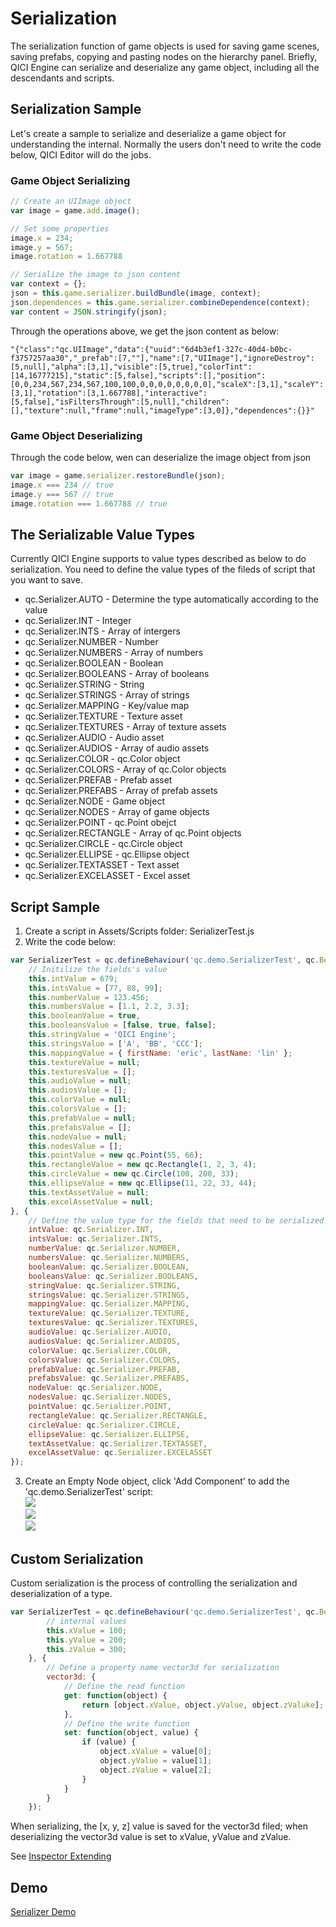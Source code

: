 # Serialization

The serialization function of game objects is used for saving game scenes, saving prefabs, copying and pasting nodes on the hierarchy panel. Briefly, QICI Engine can serialize and deserialize any game object, including all the descendants and scripts.

## Serialization Sample
Let's create a sample to serialize and deserialize a game object for understanding the internal. Normally the users don't need to write the code below, QICI Editor will do the jobs.

### Game Object Serializing
````javascript
// Create an UIImage object
var image = game.add.image();

// Set some properties
image.x = 234;
image.y = 567;
image.rotation = 1.667788

// Serialize the image to json content
var context = {};
json = this.game.serializer.buildBundle(image, context);
json.dependences = this.game.serializer.combineDependence(context);
var content = JSON.stringify(json);
````

Through the operations above, we get the json content as below:
````
"{"class":"qc.UIImage","data":{"uuid":"6d4b3ef1-327c-40d4-b0bc-f3757257aa30","_prefab":[7,""],"name":[7,"UIImage"],"ignoreDestroy":[5,null],"alpha":[3,1],"visible":[5,true],"colorTint":[14,16777215],"static":[5,false],"scripts":[],"position":[0,0,234,567,234,567,100,100,0,0,0,0,0,0,0,0],"scaleX":[3,1],"scaleY":[3,1],"rotation":[3,1.667788],"interactive":[5,false],"isFiltersThrough":[5,null],"children":[],"texture":null,"frame":null,"imageType":[3,0]},"dependences":{}}"
````

### Game Object Deserializing
Through the code below, wen can deserialize the image object from json
````javascript
var image = game.serializer.restoreBundle(json);
image.x === 234 // true
image.y === 567 // true
image.rotation === 1.667788 // true
````

## The Serializable Value Types
Currently QICI Engine supports to value types described as below to do serialization. You need to define the value types of the fileds of script that you want to save.
* qc.Serializer.AUTO - Determine the type automatically according to the value
* qc.Serializer.INT - Integer
* qc.Serializer.INTS - Array of intergers
* qc.Serializer.NUMBER - Number
* qc.Serializer.NUMBERS - Array of numbers
* qc.Serializer.BOOLEAN - Boolean
* qc.Serializer.BOOLEANS - Array of booleans
* qc.Serializer.STRING - String
* qc.Serializer.STRINGS - Array of strings
* qc.Serializer.MAPPING - Key/value map
* qc.Serializer.TEXTURE - Texture asset
* qc.Serializer.TEXTURES - Array of texture assets
* qc.Serializer.AUDIO - Audio asset
* qc.Serializer.AUDIOS - Array of audio assets
* qc.Serializer.COLOR - qc.Color object
* qc.Serializer.COLORS - Array of qc.Color objects
* qc.Serializer.PREFAB - Prefab asset
* qc.Serializer.PREFABS - Array of prefab assets
* qc.Serializer.NODE - Game object
* qc.Serializer.NODES - Array of game objects
* qc.Serializer.POINT - qc.Point obejct
* qc.Serializer.RECTANGLE - Array of qc.Point objects
* qc.Serializer.CIRCLE - qc.Circle object
* qc.Serializer.ELLIPSE - qc.Ellipse object
* qc.Serializer.TEXTASSET - Text asset
* qc.Serializer.EXCELASSET - Excel asset

## Script Sample
1. Create a script in Assets/Scripts folder: SerializerTest.js
2. Write the code below:
````javascript
var SerializerTest = qc.defineBehaviour('qc.demo.SerializerTest', qc.Behaviour, function() {
	// Initilize the fields's value
	this.intValue = 679;
	this.intsValue = [77, 88, 99];
	this.numberValue = 123.456;
	this.numbersValue = [1.1, 2.2, 3.3];
	this.booleanValue = true,
	this.booleansValue = [false, true, false];
	this.stringValue = 'QICI Engine';
	this.stringsValue = ['A', 'BB', 'CCC'];
	this.mappingValue = { firstName: 'eric', lastName: 'lin' };
	this.textureValue = null;
	this.texturesValue = [];
	this.audioValue = null;
	this.audiosValue = [];
	this.colorValue = null;
	this.colorsValue = [];
	this.prefabValue = null;
	this.prefabsValue = [];
	this.nodeValue = null;
	this.nodesValue = [];
	this.pointValue = new qc.Point(55, 66);
	this.rectangleValue = new qc.Rectangle(1, 2, 3, 4);
	this.circleValue = new qc.Circle(100, 200, 33);
	this.ellipseValue = new qc.Ellipse(11, 22, 33, 44);
	this.textAssetValue = null;
	this.excelAssetValue = null;
}, {
	// Define the value type for the fields that need to be serialized
	intValue: qc.Serializer.INT,
	intsValue: qc.Serializer.INTS,
	numberValue: qc.Serializer.NUMBER,
	numbersValue: qc.Serializer.NUMBERS,
	booleanValue: qc.Serializer.BOOLEAN,
	booleansValue: qc.Serializer.BOOLEANS,
	stringValue: qc.Serializer.STRING,
	stringsValue: qc.Serializer.STRINGS,
	mappingValue: qc.Serializer.MAPPING,
	textureValue: qc.Serializer.TEXTURE,
	texturesValue: qc.Serializer.TEXTURES,
	audioValue: qc.Serializer.AUDIO,
	audiosValue: qc.Serializer.AUDIOS,
	colorValue: qc.Serializer.COLOR,
	colorsValue: qc.Serializer.COLORS,
	prefabValue: qc.Serializer.PREFAB,
	prefabsValue: qc.Serializer.PREFABS,
	nodeValue: qc.Serializer.NODE,
	nodesValue: qc.Serializer.NODES,
	pointValue: qc.Serializer.POINT,
	rectangleValue: qc.Serializer.RECTANGLE,
	circleValue: qc.Serializer.CIRCLE,
	ellipseValue: qc.Serializer.ELLIPSE,
	textAssetValue: qc.Serializer.TEXTASSET,
	excelAssetValue: qc.Serializer.EXCELASSET
});
````
3. Create an Empty Node object, click 'Add Component' to add the 'qc.demo.SerializerTest' script:  
![](images/addcomponent.png)  
![](images/inspector1.png)  
![](images/inspector2.png)  

## Custom Serialization
Custom serialization is the process of controlling the serialization and deserialization of a type.
````javascript
var SerializerTest = qc.defineBehaviour('qc.demo.SerializerTest', qc.Behaviour, function() {
		// internal values
	    this.xValue = 100;
	    this.yValue = 200;
	    this.zValue = 300;
	}, {
		// Define a property name vector3d for serialization
	    vector3d: {
	    	// Define the read function
	        get: function(object) {
	            return [object.xValue, object.yValue, object.zValuke];
	        },
	        // Define the write function
	        set: function(object, value) {
	            if (value) {
	                object.xValue = value[0];
	                object.yValue = value[1];
	                object.zValue = value[2];
	            }
	        }
	    }
	});
````
When serializing, the [x, y, z] value is saved for the vector3d filed; when deserializing the vector3d value is set to xValue, yValue and zValue.

See [Inspector Extending](../ExtendEditor/Inspector.md)

## Demo
[Serializer Demo](http://engine.qiciengine.com/demo/misc/serializer/index.html)
